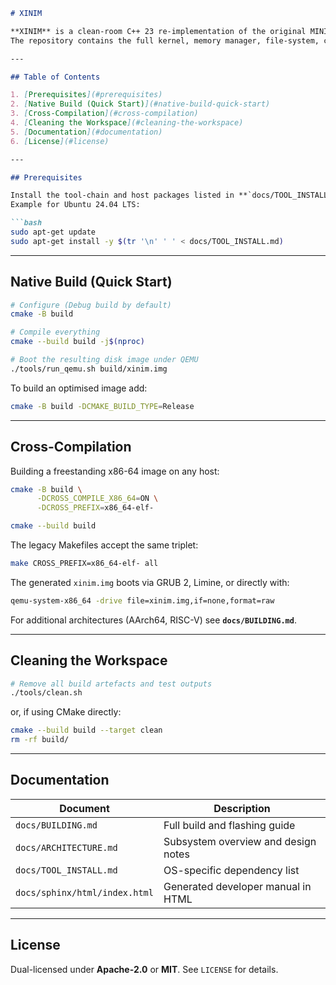 ````markdown
# XINIM

**XINIM** is a clean-room C++ 23 re-implementation of the original MINIX 1 educational operating system.  
The repository contains the full kernel, memory manager, file-system, classic user-land utilities, and supporting build scripts.

---

## Table of Contents

1. [Prerequisites](#prerequisites)  
2. [Native Build (Quick Start)](#native-build-quick-start)  
3. [Cross-Compilation](#cross-compilation)  
4. [Cleaning the Workspace](#cleaning-the-workspace)  
5. [Documentation](#documentation)  
6. [License](#license)

---

## Prerequisites

Install the tool-chain and host packages listed in **`docs/TOOL_INSTALL.md`**.  
Example for Ubuntu 24.04 LTS:

```bash
sudo apt-get update
sudo apt-get install -y $(tr '\n' ' ' < docs/TOOL_INSTALL.md)
````

---

## Native Build (Quick Start)

```bash
# Configure (Debug build by default)
cmake -B build

# Compile everything
cmake --build build -j$(nproc)

# Boot the resulting disk image under QEMU
./tools/run_qemu.sh build/xinim.img
```

To build an optimised image add:

```bash
cmake -B build -DCMAKE_BUILD_TYPE=Release
```

---

## Cross-Compilation

Building a freestanding x86-64 image on any host:

```bash
cmake -B build \
      -DCROSS_COMPILE_X86_64=ON \
      -DCROSS_PREFIX=x86_64-elf-

cmake --build build
```

The legacy Makefiles accept the same triplet:

```bash
make CROSS_PREFIX=x86_64-elf- all
```

The generated `xinim.img` boots via GRUB 2, Limine, or directly with:

```bash
qemu-system-x86_64 -drive file=xinim.img,if=none,format=raw
```

For additional architectures (AArch64, RISC-V) see **`docs/BUILDING.md`**.

---

## Cleaning the Workspace

```bash
# Remove all build artefacts and test outputs
./tools/clean.sh
```

or, if using CMake directly:

```bash
cmake --build build --target clean
rm -rf build/
```

---

## Documentation

| Document                      | Description                         |
| ----------------------------- | ----------------------------------- |
| `docs/BUILDING.md`            | Full build and flashing guide       |
| `docs/ARCHITECTURE.md`        | Subsystem overview and design notes |
| `docs/TOOL_INSTALL.md`        | OS-specific dependency list         |
| `docs/sphinx/html/index.html` | Generated developer manual in HTML  |

---

## License

Dual-licensed under **Apache-2.0** or **MIT**.  See `LICENSE` for details.

```
```
